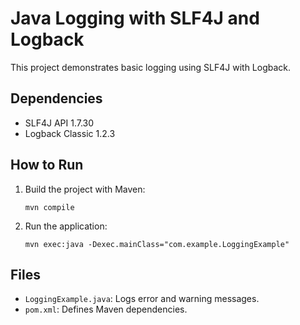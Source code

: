 # Java Logging with SLF4J and Logback

This project demonstrates basic logging using SLF4J with Logback.

## Dependencies
- SLF4J API 1.7.30
- Logback Classic 1.2.3

## How to Run

1. Build the project with Maven:
   ```
   mvn compile
   ```

2. Run the application:
   ```
   mvn exec:java -Dexec.mainClass="com.example.LoggingExample"
   ```

## Files
- `LoggingExample.java`: Logs error and warning messages.
- `pom.xml`: Defines Maven dependencies.